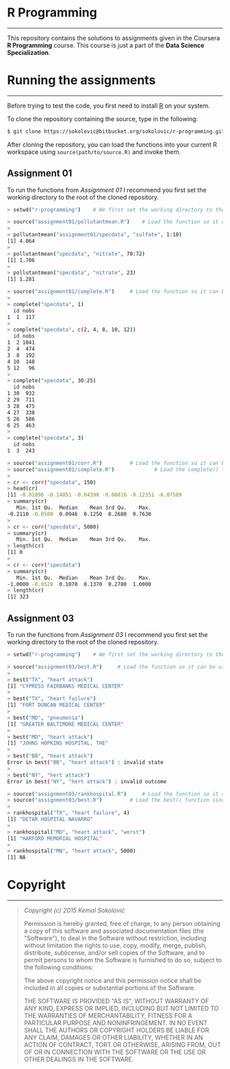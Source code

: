 # R Programming 
* * *

This repository contains the solutions to assignments given in the Coursera **R Programming** course. This course is
just a part of the **Data Science Specialization**. 

# Running the assignments
* * *

Before trying to test the code, you first need to install [R](http://www.r-project.org/) on your system. 

To clone the repository containing the source, type in the following:

```sh
$ git clone https://sokolovic@bitbucket.org/sokolovic/r-programming.git
```

After cloning the repository, you can load the functions into your current R workspace using ```source(path/to/source.R)```
and invoke them.

## Assignment 01

To run the functions from *Assignment 01* I recommend you first set the working directory to the root of the cloned
repository. 

```sh
> setwd("r-programming")	# We first set the working directory to the root of the cloned repository
```

```sh
> source("assignment01/pollutantmean.R")	# Load the function so it can be used
>
> pollutantmean("assignment01/specdata", "sulfate", 1:10)
[1] 4.064
>
> pollutantmean("specdata", "nitrate", 70:72)
[1] 1.706
>
> pollutantmean("specdata", "nitrate", 23)
[1] 1.281
``` 

```sh
> source("assignment01/complete.R")		# Load the function so it can be used
>
> complete("specdata", 1)
  id nobs
1  1  117
>
> complete("specdata", c(2, 4, 8, 10, 12))
  id nobs
1  2 1041
2  4  474
3  8  192
4 10  148
5 12   96
>
> complete("specdata", 30:25)
  id nobs
1 30  932
2 29  711
3 28  475
4 27  338
5 26  586
6 25  463
>
> complete("specdata", 3)
  id nobs
1  3  243
```

```sh
> source("assignment01/corr.R")			# Load the function so it can be used
> source("assignment01/complete.R")             # Load the complete() function since it's used in the corr()
> 
> cr <- corr("specdata", 150)
> head(cr)
[1] -0.01896 -0.14051 -0.04390 -0.06816 -0.12351 -0.07589
> summary(cr)
   Min. 1st Qu.  Median    Mean 3rd Qu.    Max. 
-0.2110 -0.0500  0.0946  0.1250  0.2680  0.7630
>
> cr <- corr("specdata", 5000)
> summary(cr)
   Min. 1st Qu.  Median    Mean 3rd Qu.    Max. 
> length(cr)
[1] 0
>
> cr <- corr("specdata")
> summary(cr)
   Min. 1st Qu.  Median    Mean 3rd Qu.    Max. 
-1.0000 -0.0528  0.1070  0.1370  0.2780  1.0000
> length(cr)
[1] 323
```

## Assignment 03

To run the functions from *Assignment 03* I recommend you first set the working directory to the root of the 
cloned repository.

```sh
> setwd("r-programming")	# We first set the working directory to the root of the cloned repository
```

```sh
> source("assignment03/best.R")		# Load the function so it can be used
>
> best("TX", "heart attack")
[1] "CYPRESS FAIRBANKS MEDICAL CENTER"
>
> best("TX", "heart failure")
[1] "FORT DUNCAN MEDICAL CENTER"
>
> best("MD", "pneumonia")
[1] "GREATER BALTIMORE MEDICAL CENTER"
>
> best("MD", "heart attack")
[1] "JOHNS HOPKINS HOSPITAL, THE"
>
> best("BB", "heart attack")
Error in best("BB", "heart attack") : invalid state
>
> best("NY", "hert attack")
Error in best("NY", "hert attack") : invalid outcome
```

```sh
> source("assignment03/rankhospital.R")		# Load the function so it can be used
> source("assignment03/best.R")			# Load the best() function since it's used in the rankhospital()
>
> rankhospital("TX", "heart failure", 4)
[1] "DETAR HOSPITAL NAVARRO"
>
> rankhospital("MD", "heart attack", "worst")
[1] "HARFORD MEMORIAL HOSPITAL"
>
> rankhospital("MN", "heart attack", 5000)
[1] NA
```

# Copyright
* * *

> *Copyright (c) 2015 Kemal Sokolović <kemal DOT sokolovic AT gmail DOT com>*
>
> Permission is hereby granted, free of charge, to any person obtaining a copy of
> this software and associated documentation files (the "Software"), to deal in the
> Software without restriction, including without limitation the rights to use,
> copy, modify, merge, publish, distribute, sublicense, and/or sell copies of the
> Software, and to permit persons to whom the Software is furnished to do so,
> subject to the following conditions:
>
> The above copyright notice and this permission notice shall be included in all
> copies or substantial portions of the Software.
> 
> THE SOFTWARE IS PROVIDED "AS IS", WITHOUT WARRANTY OF ANY KIND, EXPRESS OR
> IMPLIED, INCLUDING BUT NOT LIMITED TO THE WARRANTIES OF MERCHANTABILITY,
> FITNESS FOR A PARTICULAR PURPOSE AND NONINFRINGEMENT.
> IN NO EVENT SHALL THE AUTHORS OR COPYRIGHT HOLDERS BE LIABLE FOR ANY CLAIM,
> DAMAGES OR OTHER LIABILITY, WHETHER IN AN ACTION OF CONTRACT, TORT OR OTHERWISE,
> ARISING FROM, OUT OF OR IN CONNECTION WITH THE SOFTWARE OR THE USE OR OTHER
> DEALINGS IN THE SOFTWARE.
